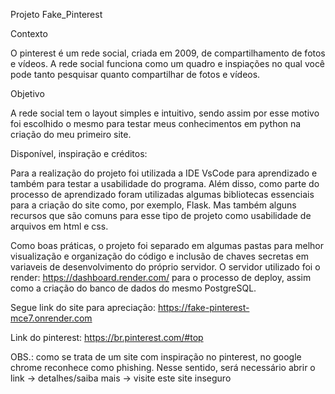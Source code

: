 Projeto Fake_Pinterest

Contexto 

O pinterest é um rede social, criada em 2009, de compartilhamento de fotos e vídeos. 
A rede social funciona como um quadro e inspiações no qual você pode tanto pesquisar quanto compartilhar de fotos e vídeos.

Objetivo

A rede social tem o layout simples e intuitivo, sendo assim por esse motivo foi escolhido o mesmo para testar meus conhecimentos em python na criação do meu primeiro site.

Disponível, inspiração e créditos: 

Para a realização do projeto foi utilizada a IDE VsCode para aprendizado e também para testar a usabilidade do programa.
Além disso, como parte do processo de aprendizado foram utilizadas algumas bibliotecas essenciais para a criação do site como, por exemplo, Flask. 
Mas também alguns recursos que são comuns para esse tipo de projeto como usabilidade de arquivos em html e css. 

Como boas práticas, o projeto foi separado em algumas pastas para melhor visualização e organização do código e inclusão de chaves secretas em variaveis de desenvolvimento do próprio servidor. 
O servidor utilizado foi o render: https://dashboard.render.com/ para o processo de deploy, assim como a criação do banco de dados do mesmo PostgreSQL.

Segue link do site para apreciação: https://fake-pinterest-mce7.onrender.com

Link do pinterest: https://br.pinterest.com/#top

OBS.: como se trata de um site com inspiração no pinterest, no google chrome reconhece como phishing. 
Nesse sentido, será necessário abrir o link -> detalhes/saiba mais -> visite este site inseguro
